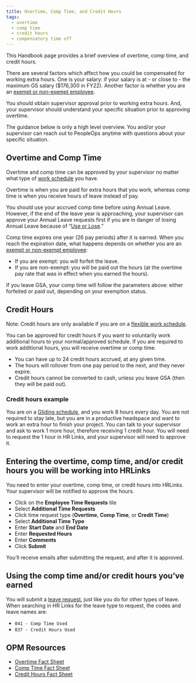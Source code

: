 ```yaml
---
title: Overtime, Comp Time, and Credit Hours
tags:
  - overtime
  - comp time
  - credit hours
  - compensatory time off
---
```


This Handbook page provides a brief overview of overtime, comp time, and credit hours.

There are several factors which affect how you could be compensated for working extra hours. One is your salary: if your salary is at - or close to - the maximum GS salary ($176,300 in FY22). Another factor is whether you are an [exempt or non-exempt employee](https://www.dol.gov/sites/dolgov/files/WHD/legacy/files/fs17a_overview.pdf).

You should obtain supervisor approval prior to working extra hours. And, your supervisor should understand your specific situation prior to approving overtime.

The guidance below is only a high level overview. You and/or your supervisor can reach out to PeopleOps anytime with questions about your specific situation.

## Overtime and Comp Time

Overtime and comp time can be approved by your supervisor no matter what type of [work schedule](https://docs.google.com/document/d/1mz2QNcy5GDITEZ1FFKG_gRlyPRTygYLiGsYWPJ6zXjA/edit#) you have.

Overtime is when you are paid for extra hours that you work, whereas comp time is when you receive hours of leave instead of pay.

You should use your accrued comp time before using Annual Leave. However, if the end of the leave year is approaching, your supervisor can approve your Annual Leave requests first if you are in danger of losing Annual Leave because of “[Use or Lose]({{site.baseurl}}/travel-and-leave/leave/#annual-leave).”

Comp time expires one year (26 pay periods) after it is earned. When you reach the expiration date, what happens depends on whether you are an [exempt or non-exempt employee](https://www.dol.gov/sites/dolgov/files/WHD/legacy/files/fs17a_overview.pdf):

- If you are exempt: you will forfeit the leave.
- If you are non-exempt: you will be paid out the hours (at the overtime pay rate that was in effect when you earned the hours).

If you leave GSA, your comp time will follow the parameters above: either forfeited or paid out, depending on your exemption status.

## Credit Hours

Note: Credit hours are only available if you are on a [flexible work schedule](https://docs.google.com/document/d/1mz2QNcy5GDITEZ1FFKG_gRlyPRTygYLiGsYWPJ6zXjA/edit#heading=h.pzfowma3jb4c).

You can be approved for credit hours if you want to voluntarily work additional hours to your normal/approved schedule. If you are required to work additional hours, you will receive overtime or comp time.

- You can have up to 24 credit hours accrued, at any given time.
- The hours will rollover from one pay period to the next, and they never expire.
- Credit hours cannot be converted to cash, unless you leave GSA (then they will be paid out).

### Credit hours example

You are on a [Gliding schedule](https://docs.google.com/document/d/1mz2QNcy5GDITEZ1FFKG_gRlyPRTygYLiGsYWPJ6zXjA/edit#heading=h.jg1qatn3okhs), and you work 8 hours every day. You are not required to stay late, but you are in a productive headspace and want to work an extra hour to finish your project. You can talk to your supervisor and ask to work 1 more hour, therefore receiving 1 credit hour. You will need to request the 1 hour in HR Links, and your supervisor will need to approve it.

## Entering the overtime, comp time, and/or credit hours you will be working into HRLinks

You need to enter your overtime, comp time, or credit hours into HRLinks. Your supervisor will be notified to approve the hours.

- Click on the **Employee Time Requests** tile
- Select **Additional Time Requests**
- Click time request type (**Overtime**, **Comp Time**, or **Credit Time**)
- Select **Additional Time Type**
- Enter **Start Date** and **End Date**
- Enter **Requested Hours**
- Enter **Comments**
- Click **Submit**

You’ll receive emails after submitting the request, and after it is approved.

## Using the comp time and/or credit hours you’ve earned

You will submit a [leave request]({{site.baseurl}}/travel-and-leave/leave/#entering-a-leave-request), just like you do for other types of leave. When searching in HR Links for the leave type to request, the codes and leave names are:

- `041 - Comp Time Used`
- `037 - Credit Hours Used`

## OPM Resources

- [Overtime Fact Sheet](https://www.opm.gov/policy-data-oversight/pay-leave/pay-administration/fact-sheets/overtime-pay-title-5/)
- [Comp Time Fact Sheet](https://www.opm.gov/policy-data-oversight/pay-leave/pay-administration/fact-sheets/compensatory-time-off/)
- [Credit Hours Fact Sheet](https://www.opm.gov/policy-data-oversight/pay-leave/work-schedules/fact-sheets/credit-hours-under-a-flexible-work-schedule/)
